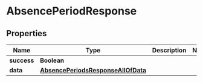 

# AbsencePeriodResponse


## Properties

| Name | Type | Description | Notes |
|------------ | ------------- | ------------- | -------------|
|**success** | **Boolean** |  |  |
|**data** | [**AbsencePeriodsResponseAllOfData**](AbsencePeriodsResponseAllOfData.md) |  |  |



